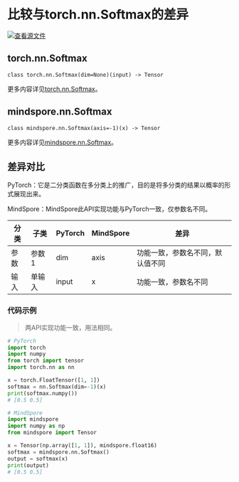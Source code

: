 # 比较与torch.nn.Softmax的差异

[![查看源文件](https://mindspore-website.obs.cn-north-4.myhuaweicloud.com/website-images/br_base/resource/_static/logo_source.svg)](https://gitee.com/mindspore/docs/blob/br_base/docs/mindspore/source_zh_cn/note/api_mapping/pytorch_diff/nn_Softmax.md)

## torch.nn.Softmax

```text
class torch.nn.Softmax(dim=None)(input) -> Tensor
```

更多内容详见[torch.nn.Softmax](https://pytorch.org/docs/1.8.1/generated/torch.nn.Softmax.html)。

## mindspore.nn.Softmax

```text
class mindspore.nn.Softmax(axis=-1)(x) -> Tensor
```

更多内容详见[mindspore.nn.Softmax](https://www.mindspore.cn/docs/zh-CN/br_base/api_python/nn/mindspore.nn.Softmax.html)。

## 差异对比

PyTorch：它是二分类函数在多分类上的推广，目的是将多分类的结果以概率的形式展现出来。

MindSpore：MindSpore此API实现功能与PyTorch一致，仅参数名不同。

| 分类 | 子类  | PyTorch | MindSpore | 差异                  |
| ---- | ----- | ------- | --------- | --------------------- |
| 参数 | 参数1 | dim     | axis      | 功能一致，参数名不同，默认值不同 |
| 输入  | 单输入 | input  | x   | 功能一致，参数名不同 |

### 代码示例

> 两API实现功能一致，用法相同。

```python
# PyTorch
import torch
import numpy
from torch import tensor
import torch.nn as nn

x = torch.FloatTensor([1, 1])
softmax = nn.Softmax(dim=-1)(x)
print(softmax.numpy())
# [0.5 0.5]

# MindSpore
import mindspore
import numpy as np
from mindspore import Tensor

x = Tensor(np.array([1, 1]), mindspore.float16)
softmax = mindspore.nn.Softmax()
output = softmax(x)
print(output)
# [0.5 0.5]
```
